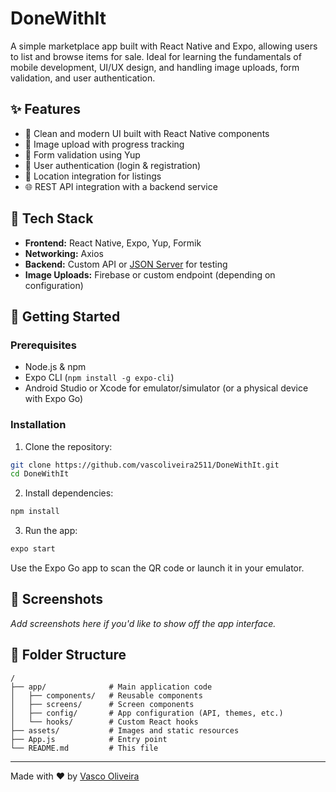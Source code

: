 
# DoneWithIt

A simple marketplace app built with React Native and Expo, allowing users to list and browse items for sale. Ideal for learning the fundamentals of mobile development, UI/UX design, and handling image uploads, form validation, and user authentication.

## ✨ Features

- 📱 Clean and modern UI built with React Native components
- 📸 Image upload with progress tracking
- 🧾 Form validation using Yup
- 🔐 User authentication (login & registration)
- 📍 Location integration for listings
- 🌐 REST API integration with a backend service

## 🧰 Tech Stack

- **Frontend:** React Native, Expo, Yup, Formik
- **Networking:** Axios
- **Backend:** Custom API or [JSON Server](https://github.com/typicode/json-server) for testing
- **Image Uploads:** Firebase or custom endpoint (depending on configuration)

## 🚀 Getting Started

### Prerequisites

- Node.js & npm
- Expo CLI (`npm install -g expo-cli`)
- Android Studio or Xcode for emulator/simulator (or a physical device with Expo Go)

### Installation

1. Clone the repository:

```bash
git clone https://github.com/vascoliveira2511/DoneWithIt.git
cd DoneWithIt
```

2. Install dependencies:

```bash
npm install
```

3. Run the app:

```bash
expo start
```

Use the Expo Go app to scan the QR code or launch it in your emulator.

## 📸 Screenshots

_Add screenshots here if you'd like to show off the app interface._

## 📂 Folder Structure

```
/
├── app/              # Main application code
│   ├── components/   # Reusable components
│   ├── screens/      # Screen components
│   ├── config/       # App configuration (API, themes, etc.)
│   └── hooks/        # Custom React hooks
├── assets/           # Images and static resources
├── App.js            # Entry point
└── README.md         # This file
```

---

Made with ❤️ by [Vasco Oliveira](https://github.com/vascoliveira2511)
